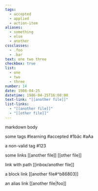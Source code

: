 ```yaml
---
tags:
  - accepted
  - applied
  - action-item
aliases:
  - something
  - else
  - another
cssclasses:
  - .foo
  - .bar
text: one two three
checkbox: true
list:
  - one
  - two
  - three
number: 14
date: 1986-04-25
datetime: 1986-04-25T16:00:00
text-link: "[[another file]]"
list-links:
  - "[[another file]]"
  - "[[other file]]"
---
```

markdown body

some tags #learning #accepted #1bâc #aAa

a non-valid tag #123

some links [[another file]] [[other file]]

link with path [[inbox/another file]]

a block link [[another file#^b86803]] 

an alias link [[another file|foo]]
